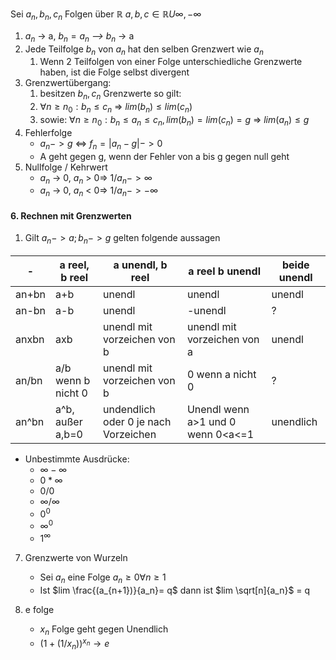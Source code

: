 
Sei $a_n, b_n, c_n$ Folgen über $\mathbb{R}$ $a,b,c \in \mathbb{R} U {\infty, -\infty}$ 
1. $a_n$ -> a, $b_n = a_n$ *—>* $b_n$ -> a
2. Jede Teilfolge $b_n$ von $a_n$ hat den selben Grenzwert wie $a_n$
	1. Wenn 2 Teilfolgen von einer Folge unterschiedliche Grenzwerte haben, ist die Folge selbst divergent
3. Grenzwertübergang:
	1. besitzen $b_n, c_n$ Grenzwerte so gilt:
	2. $\forall n\ge n_0: b_n \le c_n$ => $lim(b_n) \le lim(c_n)$
	3. sowie: $\forall n\ge n_0: b_n \le a_n \le c_n, lim(b_n) = lim(c_n) = g$ => $lim(a_n) \le g$
4. Fehlerfolge
	- $a_n -> g$ <=> $f_n = |a_n - g| -> 0$
	- A geht gegen g, wenn der Fehler von a bis g gegen null geht
1. Nullfolge / Kehrwert
	- $a_n$ -> 0, $a_n$ > 0=> $1/a_n -> \infty$ 
	- $a_n$ -> 0, $a_n$ < 0=> $1/a_n -> -\infty$ 


#### 6. Rechnen mit Grenzwerten
1. Gilt $a_n -> a; b_n->g$ gelten folgende aussagen

| -     | a reel, b reel     | a unendl, b reel            | a reel b unendl             | beide unendl |
| ----- | ------------------ | --------------------------- | --------------------------- | ------------ |
| an+bn | a+b                | unendl                      | unendl                      | unendl       |
| an-bn | a-b                | unendl                      | -unendl                     | ?            |
| anxbn | axb                | unendl mit vorzeichen von b | unendl mit vorzeichen von a | unendl       |
| an/bn | a/b wenn b nicht 0 | unendl mit vorzeichen von b | 0   wenn a nicht 0          | ?            |
| an^bn      |      a^b, außer a,b=0              |         undendlich oder 0 je nach Vorzeichen                    |          Unendl wenn a>1 und 0 wenn 0<a<=1                  |       unendlich       |

- Unbestimmte Ausdrücke:
	- $\infty - \infty$
	- $0 * \infty$
	- $0/0$
	- $\infty/\infty$
	- $0^0$
	- $\infty^0$
	- $1^\infty$

7. Grenzwerte von Wurzeln
	- Sei $a_n$ eine Folge $a_n \ge 0 \forall n \ge 1$
	- Ist $lim \frac{(a_{n+1})}{a_n}= q$   dann ist    $lim \sqrt[n]{a_n}$ = q

8. e folge
	- $x_n$ Folge geht gegen Unendlich
	- $(1+(1/x_n))^{x_n} \rightarrow e$ 